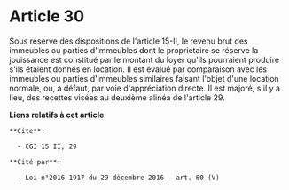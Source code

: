 # Article 30

Sous réserve des dispositions de l'article 15-II, le revenu brut des immeubles ou parties d'immeubles dont le propriétaire se
réserve la jouissance est constitué par le montant du loyer qu'ils pourraient produire s'ils étaient donnés en location. Il
est évalué par comparaison avec les immeubles ou parties d'immeubles similaires faisant l'objet d'une location normale, ou, à
défaut, par voie d'appréciation directe. Il est majoré, s'il y a lieu, des recettes visées au deuxième alinéa de l'article
29.

**Liens relatifs à cet article**

	**Cite**:

	  - CGI 15 II, 29

	**Cité par**:

	  - Loi n°2016-1917 du 29 décembre 2016 - art. 60 (V)
